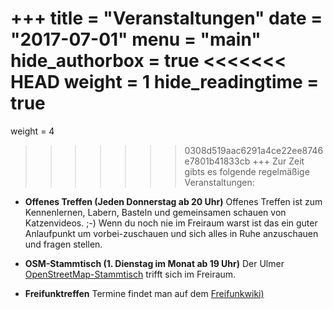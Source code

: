 +++
title = "Veranstaltungen"
date = "2017-07-01"
menu = "main"
hide_authorbox = true
<<<<<<< HEAD
weight = 1
hide_readingtime = true
=======
weight = 4
>>>>>>> 0308d519aac6291a4ce22ee8746e7801b41833cb
+++
Zur Zeit gibts es folgende regelmäßige Veranstaltungen:

* **Offenes Treffen (Jeden Donnerstag ab 20 Uhr)**
Offenes Treffen ist zum Kennenlernen, Labern, Basteln und gemeinsamen schauen von Katzenvideos. ;-) Wenn du noch nie im Freiraum warst ist das ein guter Anlaufpunkt um vorbei-zuschauen und sich alles in Ruhe anzuschauen und fragen stellen.

* **OSM-Stammtisch (1. Dienstag im Monat ab 19 Uhr)**
Der Ulmer [OpenStreetMap-Stammtisch](http://wiki.openstreetmap.org/wiki/Ulm_Neu-Ulm/Stammtisch) trifft sich im Freiraum.

* **Freifunktreffen**
Termine findet man auf dem [Freifunkwiki)](https://wiki.freifunk.net/Freifunk_Ulm/Treffen)
